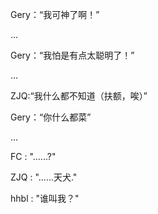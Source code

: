 Gery：“我可神了啊！”

...

Gery：“我怕是有点太聪明了！”


...

ZJQ:“我什么都不知道（扶额，唉）”

Gery：“你什么都菜”

...

FC : "......?"

ZJQ : "......天犬."

hhbl : "谁叫我？"
